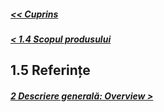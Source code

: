 ##### [<< Cuprins](../Cuprins.md)
##### [< 1.4 Scopul produsului](1.4%20Scopul%20produsului.md)
## 1.5 Referințe
##### [2 Descriere generală: Overview >](../2%20Descriere%20generala/2.0%20Overview.md)